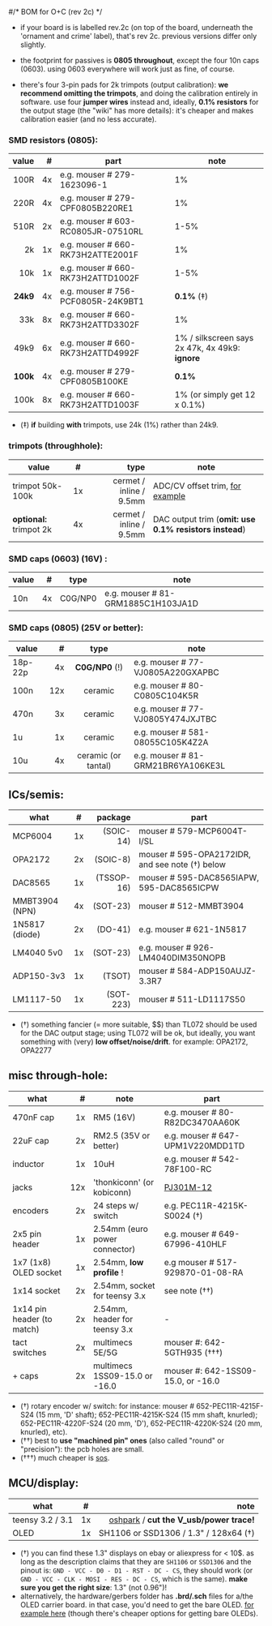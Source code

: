 #/* BOM for O+C (rev 2c) */

- if your board is is labelled rev.2c (on top of the board, underneath the 'ornament and crime' label), that's rev 2c. previous versions differ only slightly.

- the footprint for passives is **0805 throughout**, except the four 10n caps (0603). using 0603 everywhere will work just as fine, of course.

- there's four 3-pin pads for 2k trimpots (output calibration): **we recommend omitting the trimpots**, and doing the calibration entirely in software. use four **jumper wires** instead and, ideally, **0.1% resistors** for the output stage (the "wiki" has more details): it's cheaper and makes calibration easier (and no less accurate).


### SMD resistors (0805):
| value | #| part | note |
| ---: | ---: | --- | --- |
| 100R | 4x | e.g. mouser # 279-1623096-1 | 1% |
| 220R | 4x | e.g. mouser # 279-CPF0805B220RE1 | 1% |
| 510R | 2x | e.g. mouser # 603-RC0805JR-07510RL | 1-5% |
| 2k   | 1x | e.g. mouser # 660-RK73H2ATTE2001F | 1% |
| 10k  | 1x | e.g. mouser # 660-RK73H2ATTD1002F | 1-5% |
| **24k9**  | 4x | e.g. mouser # 756-PCF0805R-24K9BT1 | **0.1%**  (‡)|
| 33k | 8x | e.g. mouser # 660-RK73H2ATTD3302F | 1% |
| 49k9 | 6x | e.g. mouser # 660-RK73H2ATTD4992F | 1% / silkscreen says 2x 47k, 4x 49k9: **ignore** |
| **100k** | 4x | e.g. mouser # 279-CPF0805B100KE | **0.1%** |
| 100k | 8x | e.g. mouser # 660-RK73H2ATTD1003F| 1% (or simply get 12 x 0.1%) |

- (‡) **if** building **with** trimpots, use 24k (1%) rather than 24k9.


### trimpots (throughhole): 
| value | # | type | note |
| --- | --- | ---: | --- |
| trimpot 50k-100k | 1x | cermet / inline / 9.5mm |  ADC/CV offset trim, [for example](http://www.taydaelectronics.com/50k-ohm-trimmer-potentiometer-cermet-25-turns-3296w.html) |
| **optional:** trimpot 2k | 4x | cermet / inline / 9.5mm | DAC output trim (**omit: use 0.1% resistors instead**) |

### SMD caps (0603) (16V) :
| value | #| type| note |
| --- | ---: | :---: | --- |
| 10n | 4x | C0G/NP0 | e.g. mouser # 81-GRM1885C1H103JA1D |

### SMD caps (0805) (25V or better):
| value | #| type | note |
| --- | ---: | :---: | --- |
| 18p-22p | 4x | **C0G/NP0** (!) | e.g. mouser # 77-VJ0805A220GXAPBC |
| 100n  | 12x | ceramic | e.g. mouser # 80-C0805C104K5R |
| 470n  | 3x  | ceramic | e.g. mouser # 77-VJ0805Y474JXJTBC |
| 1u    | 1x | ceramic | e.g. mouser # 581-08055C105K4Z2A |
| 10u   | 4x | ceramic (or tantal) | e.g. mouser # 81-GRM21BR6YA106KE3L |

## ICs/semis:

| what | # | package | part |
| --- | --- | ---: | --- |
| MCP6004 | 1x | (SOIC-14) | mouser # 579-MCP6004T-I/SL |
| OPA2172 | 2x | (SOIC-8) | mouser # 595-OPA2172IDR, and see note (†) below |
| DAC8565 |  1x | (TSSOP-16) | mouser # 595-DAC8565IAPW, 595-DAC8565ICPW |
| MMBT3904 (NPN) | 4x | (SOT-23) |  mouser # 512-MMBT3904 |
| 1N5817 (diode) | 2x | (DO-41) | e.g. mouser # 621-1N5817 |
| LM4040 5v0 | 1x | (SOT-23) | e.g. mouser # 926-LM4040DIM350NOPB |
| ADP150-3v3 | 1x |(TSOT) |  mouser # 584-ADP150AUJZ-3.3R7 |
| LM1117-50 | 1x | (SOT-223) |  mouser # 511-LD1117S50 |

- (†) something fancier (= more suitable, $$) than TL072 should be used for the DAC output stage; using TL072 will be ok, but ideally, you want something with (very) **low offset/noise/drift**. for example: OPA2172, OPA2277 

## misc through-hole:

| what | # | note | part | 
| --- | ---: | --- | --- | 
| 470nF cap | 1x | RM5 (16V)| e.g. mouser # 80-R82DC3470AA60K | 
| 22uF cap | 2x | RM2.5 (35V or better) | e.g. mouser # 647-UPM1V220MDD1TD | 
| inductor | 1x | 10uH | e.g. mouser # 542-78F100-RC | 
| jacks |  12x | 'thonkiconn' (or kobiconn) | [PJ301M-12](https://www.thonk.co.uk/shop/3-5mm-jacks/) |
| encoders | 2x  | 24 steps w/ switch | e.g. PEC11R-4215K-S0024 (†) | 
| 2x5 pin header | 1x | 2.54mm (euro power connector) | e.g. mouser # 649-67996-410HLF | 
| 1x7 (1x8) OLED socket | 1x | 2.54mm, **low profile** ! | e.g mouser # 517-929870-01-08-RA | 
| 1x14 socket | 2x | 2.54mm, socket for teensy 3.x | see note (††) | 
| 1x14 pin header (to match) |  2x | 2.54mm, header for teensy 3.x | - |
| tact switches | 2x | multimecs 5E/5G | mouser #: 642-5GTH935 (†††) | 
| + caps | 2x | multimecs 1SS09-15.0 or -16.0 | mouser #: 642-1SS09-15.0, or -16.0 | 

- (†)  rotary encoder w/ switch: for instance: mouser # 652-PEC11R-4215F-S24 (15 mm, 'D' shaft); 652-PEC11R-4215K-S24 (15 mm shaft, knurled); 652-PEC11R-4220F-S24 (20 mm, 'D'), 652-PEC11R-4220K-S24 (20 mm, knurled), etc).
- (††) best to **use "machined pin" ones** (also called "round" or "precision"): the pcb holes are small.
- (†††) much cheaper is [sos](http://www.soselectronic.com/?str=371&artnum=102165&name=mec-5gth935).



## MCU/display:

| what | # | note | 
| --- | --- | ---: |
| teensy 3.2 / 3.1| 1x | [oshpark](http://store.oshpark.com/products/teensy-3-1) / **cut the V_usb/power trace!** | 
| OLED | 1x | SH1106 or SSD1306 / 1.3" / 128x64 (†) | 

- (†) you can find these 1.3" displays on ebay or aliexpress for < 10$. as long as the description claims that they are `SH1106` or `SSD1306` and the pinout is: `GND - VCC - D0 - D1 - RST - DC - CS`, they should work (or `GND - VCC - CLK - MOSI - RES - DC - CS`, which is the same). **make sure you get the right size**: 1.3" (not 0.96")! 
- alternatively, the hardware/gerbers folder has **.brd/.sch** files for a/the OLED carrier board. in that case, you'd need to get the bare OLED. [for example here](http://www.buydisplay.com/default/serial-spi-1-3-inch-128x64-oled-display-module-ssd1306-white-on-black) (though there's cheaper options for getting bare OLEDs).

